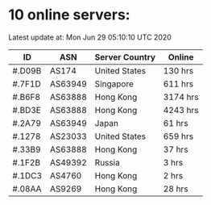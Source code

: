 # 10 online servers:

Latest update at: Mon Jun 29 05:10:10 UTC 2020

| ID | ASN | Server Country | Online |
| -- | --- | -------------- | ------ |
| #.D09B | AS174 | United States | 130 hrs |
| #.7F1D | AS63949 | Singapore | 611 hrs |
| #.B6F8 | AS63888 | Hong Kong | 3174 hrs |
| #.BD3E | AS63888 | Hong Kong | 4243 hrs |
| #.2A79 | AS63949 | Japan | 61 hrs |
| #.1278 | AS23033 | United States | 659 hrs |
| #.33B9 | AS63888 | Hong Kong | 37 hrs |
| #.1F2B | AS49392 | Russia | 3 hrs |
| #.1DC3 | AS4760 | Hong Kong | 2 hrs |
| #.08AA | AS9269 | Hong Kong | 28 hrs |

